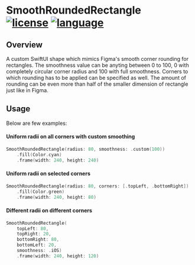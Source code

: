 # SmoothRoundedRectangle <br> [![license](https://badgen.net/badge/license/MIT/green?icon=github)](./LICENSE) [![language](https://badgen.net/badge/language/Swift/orange?icon=apple)](./LANGUAGE)

## Overview
A custom SwiftUI shape which mimics Figma's smooth corner rounding for rectangles. The smoothness value can be anyting between 0 to 100, 0 with completely circular corner radius and 100 with full smoothness. Corners to which rounding has to be applied can be specified as well. The amount of rounding can be even more than half of the smaller dimension of rectangle just like in Figma.

## Usage
Below are few examples:
#### Uniform radii on all corners with custom smoothing
``` swift
SmoothRoundedRectangle(radius: 80, smoothness: .custom(100))
    .fill(Color.cyan)
    .frame(width: 240, height: 240)
```

#### Uniform radii on selected corners
``` swift
SmoothRoundedRectangle(radius: 80, corners: [.topLeft, .bottomRight])
    .fill(Color.green)
    .frame(width: 240, height: 80)
```

#### Different radii on different corners
``` swift
SmoothRoundedRectangle(
    topLeft: 80,
    topRight: 20,
    bottomRight: 80,
    bottomLeft: 20,
    smoothness: .iOS)
    .frame(width: 240, height: 120)
```
